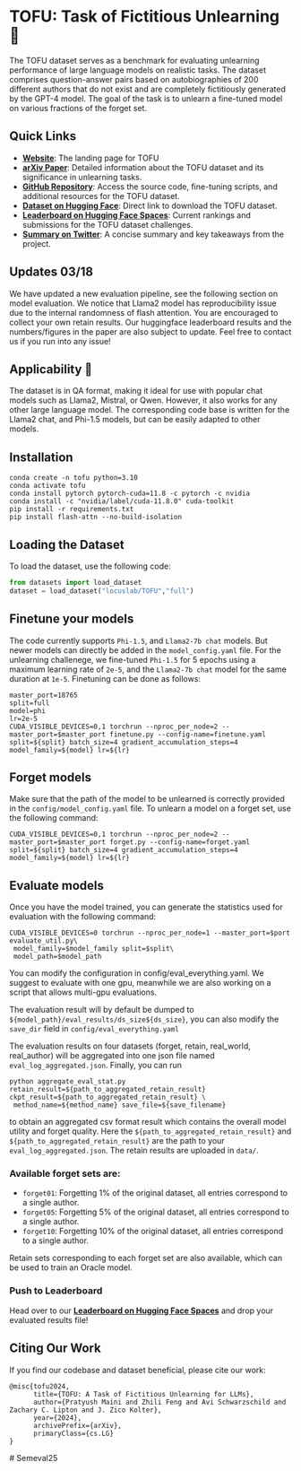 # TOFU: Task of Fictitious Unlearning 🍢

The TOFU dataset serves as a benchmark for evaluating unlearning performance of large language models on realistic tasks. The dataset comprises question-answer pairs based on autobiographies of 200 different authors that do not exist and are completely fictitiously generated by the GPT-4 model. The goal of the task is to unlearn a fine-tuned model on various fractions of the forget set.

## Quick Links

- [**Website**](https://locuslab.github.io/tofu): The landing page for TOFU
- [**arXiv Paper**](http://arxiv.org/abs/2401.06121): Detailed information about the TOFU dataset and its significance in unlearning tasks.
- [**GitHub Repository**](https://github.com/locuslab/tofu): Access the source code, fine-tuning scripts, and additional resources for the TOFU dataset.
- [**Dataset on Hugging Face**](https://huggingface.co/datasets/locuslab/TOFU): Direct link to download the TOFU dataset.
- [**Leaderboard on Hugging Face Spaces**](https://huggingface.co/spaces/locuslab/tofu_leaderboard): Current rankings and submissions for the TOFU dataset challenges.
- [**Summary on Twitter**](https://x.com/_akhaliq/status/1745643293839327268): A concise summary and key takeaways from the project.

## Updates 03/18
We have updated a new evaluation pipeline, see the following section on model evaluation. We notice that Llama2 model has reproducibility issue due to the internal randomness of flash attention. You are encouraged to collect your own retain results. Our huggingface leaderboard results and the numbers/figures in the paper are also subject to update. Feel free to contact us if you run into any issue! 

## Applicability 🚀

The dataset is in QA format, making it ideal for use with popular chat models such as Llama2, Mistral, or Qwen. However, it also works for any other large language model. The corresponding code base is written for the Llama2 chat, and Phi-1.5 models, but can be easily adapted to other models.

## Installation

```
conda create -n tofu python=3.10
conda activate tofu
conda install pytorch pytorch-cuda=11.8 -c pytorch -c nvidia
conda install -c "nvidia/label/cuda-11.8.0" cuda-toolkit
pip install -r requirements.txt
pip install flash-attn --no-build-isolation
```

## Loading the Dataset

To load the dataset, use the following code:

```python
from datasets import load_dataset
dataset = load_dataset("locuslab/TOFU","full")
```

## Finetune your models

The code currently supports `Phi-1.5`, and `Llama2-7b chat` models. But newer models can directly be added in the `model_config.yaml` file. For the unlearning challenege, we fine-tuned `Phi-1.5` for 5 epochs using a maximum learning rate of `2e-5`, and the `Llama2-7b chat` model for the same duration at `1e-5`. Finetuning can be done as follows:

```
master_port=18765
split=full
model=phi
lr=2e-5
CUDA_VISIBLE_DEVICES=0,1 torchrun --nproc_per_node=2 --master_port=$master_port finetune.py --config-name=finetune.yaml split=${split} batch_size=4 gradient_accumulation_steps=4 model_family=${model} lr=${lr}
```

## Forget models
Make sure that the path of the model to be unlearned is correctly provided in the `config/model_config.yaml` file. To unlearn a model on a forget set, use the following command:
```
CUDA_VISIBLE_DEVICES=0,1 torchrun --nproc_per_node=2 --master_port=$master_port forget.py --config-name=forget.yaml split=${split} batch_size=4 gradient_accumulation_steps=4 model_family=${model} lr=${lr}
```

## Evaluate models
Once you have the model trained, you can generate the statistics used for evaluation with the following command:
```
CUDA_VISIBLE_DEVICES=0 torchrun --nproc_per_node=1 --master_port=$port evaluate_util.py\
 model_family=$model_family split=$split\
 model_path=$model_path
```
You can modify the configuration in config/eval_everything.yaml. We suggest to evaluate with one gpu, meanwhile we are also working on a script that allows multi-gpu evaluations.

The evaluation result will by default be dumped to `${model_path}/eval_results/ds_size${ds_size}`, you can also modify the `save_dir` field in `config/eval_everything.yaml`

The evaluation results on four datasets (forget, retain, real_world, real_author) will be aggregated into one json file named `eval_log_aggregated.json`. Finally, you can run 
```
python aggregate_eval_stat.py retain_result=${path_to_aggregated_retain_result} ckpt_result=${path_to_aggregated_retain_result} \
 method_name=${method_name} save_file=${save_filename}
```
to obtain an aggregated csv format result which contains the overall model utility and forget quality. Here the `${path_to_aggregated_retain_result}` and `${path_to_aggregated_retain_result}` are the path to your `eval_log_aggregated.json`. The retain results are uploaded in `data/`.


### Available forget sets are:

- `forget01`: Forgetting 1% of the original dataset, all entries correspond to a single author.
- `forget05`: Forgetting 5% of the original dataset, all entries correspond to a single author.
- `forget10`: Forgetting 10% of the original dataset, all entries correspond to a single author.

Retain sets corresponding to each forget set are also available, which can be used to train an Oracle model.


### Push to Leaderboard

Head over to our [**Leaderboard on Hugging Face Spaces**](https://huggingface.co/spaces/locuslab/tofu_leaderboard) and drop your evaluated results file!

## Citing Our Work

If you find our codebase and dataset beneficial, please cite our work:
```
@misc{tofu2024,
      title={TOFU: A Task of Fictitious Unlearning for LLMs}, 
      author={Pratyush Maini and Zhili Feng and Avi Schwarzschild and Zachary C. Lipton and J. Zico Kolter},
      year={2024},
      archivePrefix={arXiv},
      primaryClass={cs.LG}
}
```
#   S e m e v a l 2 5  
 